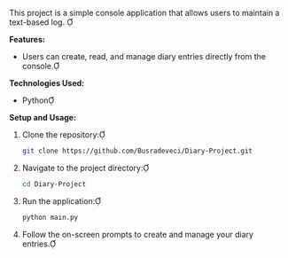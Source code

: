 This project is a simple console application that allows users to maintain a text-based log. 

**Features:**

- Users can create, read, and manage diary entries directly from the console.

**Technologies Used:**

- Python

**Setup and Usage:**

1. Clone the repository:

   ```bash
   git clone https://github.com/Busradeveci/Diary-Project.git
   ```

2. Navigate to the project directory:

   ```bash
   cd Diary-Project
   ```

3. Run the application:

   ```bash
   python main.py
   ```

4. Follow the on-screen prompts to create and manage your diary entries.
 

